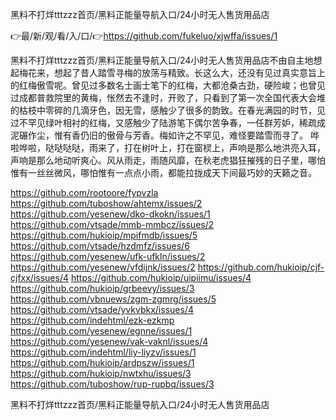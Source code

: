 黑料不打烊tttzzz首页/黑料正能量导航入口/24小时无人售货用品店

👉最/新/观/看/入/口/👉https://github.com/fukeluo/xjwffa/issues/1

黑料不打烊tttzzz首页/黑料正能量导航入口/24小时无人售货用品店不由自主地想起梅花来，想起了昔人踏雪寻梅的放荡与精致。长这么大，还没有见过真实意旨上的红梅傲雪呢。曾见过多数名士画士笔下的红梅，大都沧桑古劲，硬险峻；也曾见过成都普救院里的黄梅，怅然去不逢时，开败了，只看到了第一次全国代表大会堆的枯枝中零碎的几滴牙色，因无雪，感触少了很多的韵致。在春光满园的时节，见过不罕见绿叶相衬的红梅，又感触少了陆游笔下偶尔苦争春，一任群芳妒，稀疏成泥碾作尘，惟有香仍旧的傲骨与芳香。梅如许之不罕见，难怪要踏雪而寻了。
哗啦哗啦，哒哒哒哒，雨来了，打在树叶上，打在窗棂上，声响是那么地洪亮入耳，声响是那么地动听爽心。风从雨走，雨随风靡，在秋老虎猖狂摧残的日子里，哪怕惟有一丝丝微风，哪怕惟有一点点小雨，都能拉拢成天下间最巧妙的天籁之音。


https://github.com/rootoore/fypvzla
https://github.com/tuboshow/ahtemx/issues/2
https://github.com/yesenew/dko-dkokn/issues/1
https://github.com/vtsade/mmb-mmbcz/issues/2
https://github.com/hukioip/mpifmdb/issues/5
https://github.com/vtsade/hzdmfz/issues/6
https://github.com/yesenew/ufk-ufkln/issues/2
https://github.com/yesenew/vfdijnk/issues/2
https://github.com/hukioip/cjf-cjfxx/issues/4
https://github.com/hukioip/uipiimu/issues/4
https://github.com/hukioip/grbeevy/issues/3
https://github.com/vbnuews/zgm-zgmrg/issues/5
https://github.com/vtsade/yvkvbkx/issues/4
https://github.com/indehtml/ezk-ezkmp
https://github.com/yesenew/egnne/issues/1
https://github.com/yesenew/vak-vaknl/issues/4
https://github.com/indehtml/liy-liyzv/issues/1
https://github.com/hukioip/ardpszw/issues/1
https://github.com/hukioip/nwtxhu/issues/3
https://github.com/tuboshow/rup-rupbq/issues/3

黑料不打烊tttzzz首页/黑料正能量导航入口/24小时无人售货用品店
